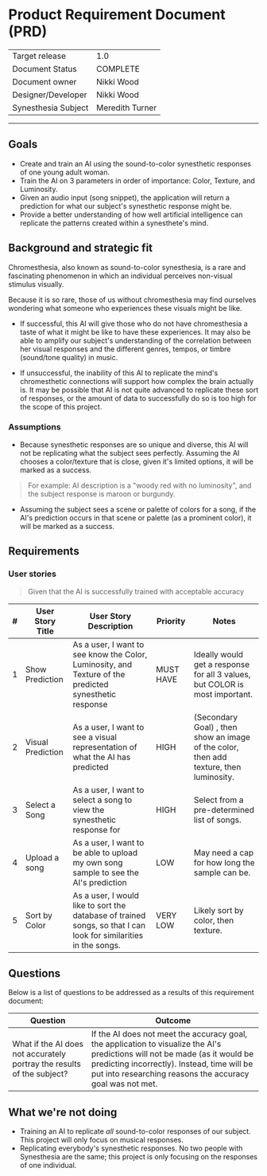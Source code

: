 # Product Requirement Document (PRD)
|   |   |
| ----------- | ----------- |
| Target release | 1.0 |
| Document Status | COMPLETE |
| Document owner | Nikki Wood
| Designer/Developer | Nikki Wood | 
| Synesthesia Subject | Meredith Turner |

---

## Goals
- Create and train an AI using the sound-to-color synesthetic responses of one young adult woman.
- Train the AI on 3 parameters in order of importance: Color, Texture, and Luminosity.
- Given an audio input (song snippet), the application will return a prediction for what our subject's synesthetic response might be. 
- Provide a better understanding of how well artificial intelligence can replicate the patterns created within a synesthete's mind.

## Background and strategic fit

Chromesthesia, also known as sound-to-color synesthesia, is a rare and fascinating phenomenon in which an individual perceives non-visual stimulus visually.

Because it is so rare, those of us without chromesthesia may find ourselves wondering what someone who experiences these visuals might be like. 

- If successful, this AI will give those who do not have chromesthesia a taste of what it might be like to have these experiences. It may also be able to amplify our subject's understanding of the correlation between her visual responses and the different genres, tempos, or timbre (sound/tone quality) in music.

- If unsuccessful, the inability of this AI to replicate the mind's chromesthetic connections will support how complex the brain actually is. It may be possible that AI is not quite advanced to replicate these sort of responses, or the amount of data to successfully do so is too high for the scope of this project.

### Assumptions

- Because synesthetic responses are so unique and diverse, this AI will not be replicating what the subject sees perfectly. Assuming the AI chooses a color/texture that is close, given it's limited options, it will be marked as a success. 
>For example: AI description is a "woody red with no luminosity", and the subject response is maroon or burgundy.
- Assuming the subject sees a scene or palette of colors for a song, if the AI's prediction occurs in that scene or palette (as a prominent color), it will be marked as a success. 
## Requirements
### User stories
> Given that the AI is successfully trained with acceptable accuracy

| # | User Story Title | User Story Description | Priority | Notes |
| --- | --- | --- | --- | --- |
| 1 | Show Prediction | As a user, I want to see know the Color, Luminosity, and Texture of the predicted synesthetic response | MUST HAVE |  Ideally would get a response for all 3 values, but COLOR is most important. |
| 2 | Visual Prediction | As a user, I want to see a visual representation of what the AI has predicted | HIGH | (Secondary Goal) , then show an image of the color, then add texture, then luminosity.|
| 3 | Select a Song | As a user, I want to select a song to view the synesthetic response for | HIGH | Select from a pre-determined list of songs. |
| 4 | Upload a song | As a user, I want to be able to upload my own song sample to see the AI's prediction | LOW | May need a cap for how long the sample can be. | 
| 5 | Sort by Color | As a user, I would like to sort the database of trained songs, so that I can look for similarities in the songs. | VERY LOW | Likely sort by color, then texture. |

## Questions
Below is a list of questions to be addressed as a results of this requirement document:

| Question | Outcome | 
| --- | --- |
| What if the AI does not accurately portray the results of the subject? | If the AI does not meet the accuracy goal, the application to visualize the AI's predictions will not be made (as it would be predicting incorrectly). Instead, time will be put into researching reasons the accuracy goal was not met. | 

## What we're not doing
- Training an AI to replicate *all* sound-to-color responses of our subject. This project will only focus on musical responses.
- Replicating everybody's synesthetic responses. No two people with Synesthesia are the same; this project is only focusing on the responses of one individual.
